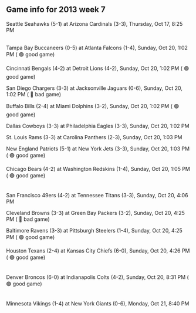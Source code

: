 ## Game info for 2013 week 7
Seattle Seahawks (5-1) at Arizona Cardinals (3-3), Thursday, Oct 17, 8:25 PM

<br/>Tampa Bay Buccaneers (0-5) at Atlanta Falcons (1-4), Sunday, Oct 20, 1:02 PM (	:green_circle: good game)

Cincinnati Bengals (4-2) at Detroit Lions (4-2), Sunday, Oct 20, 1:02 PM (	:green_circle: good game)

San Diego Chargers (3-3) at Jacksonville Jaguars (0-6), Sunday, Oct 20, 1:02 PM (	:red_circle: bad game)

Buffalo Bills (2-4) at Miami Dolphins (3-2), Sunday, Oct 20, 1:02 PM (	:green_circle: good game)

Dallas Cowboys (3-3) at Philadelphia Eagles (3-3), Sunday, Oct 20, 1:02 PM

St. Louis Rams (3-3) at Carolina Panthers (2-3), Sunday, Oct 20, 1:03 PM

New England Patriots (5-1) at New York Jets (3-3), Sunday, Oct 20, 1:03 PM (	:green_circle: good game)

Chicago Bears (4-2) at Washington Redskins (1-4), Sunday, Oct 20, 1:05 PM (	:green_circle: good game)

<br/>San Francisco 49ers (4-2) at Tennessee Titans (3-3), Sunday, Oct 20, 4:06 PM

Cleveland Browns (3-3) at Green Bay Packers (3-2), Sunday, Oct 20, 4:25 PM (	:red_circle: bad game)

Baltimore Ravens (3-3) at Pittsburgh Steelers (1-4), Sunday, Oct 20, 4:25 PM (	:green_circle: good game)

Houston Texans (2-4) at Kansas City Chiefs (6-0), Sunday, Oct 20, 4:26 PM (	:green_circle: good game)

<br/>Denver Broncos (6-0) at Indianapolis Colts (4-2), Sunday, Oct 20, 8:31 PM (	:green_circle: good game)

<br/>Minnesota Vikings (1-4) at New York Giants (0-6), Monday, Oct 21, 8:40 PM


